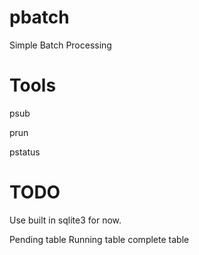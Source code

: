 pbatch
======

Simple Batch Processing

Tools
=====

psub

prun

pstatus

TODO
====

Use built in sqlite3 for now.

Pending table
Running table
complete table